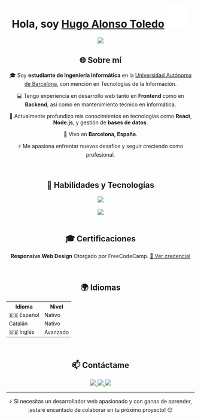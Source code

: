 <h1 align="center">
  Hola, soy <a href="https://github.com/Hugo-Alonso">Hugo Alonso Toledo</a>
  <img src="https://github.com/Kathryn-Jie/Kathryn-Jie/blob/main/wave.gif" width="60px"/>
</h1>

<p align="center">
  <a href="https://github.com/DenverCoder1/readme-typing-svg">
    <img src="https://readme-typing-svg.herokuapp.com?font=Fira+Code&weight=900&size=22&pause=1000&center=true&vCenter=true&width=600&lines=Full+Stack+Web+Developer;Estudiante+de+Ingenier%C3%ADa+Inform%C3%A1tica;Apasionado+por+la+tecnolog%C3%ADa;Siempre+aprendiendo+y+mejorando">
  </a>
</p>

<h2 align="center">🌐 Sobre mí</h2>

<p align="center">
  <div><p align="center">🎓 Soy <strong>estudiante de Ingeniería Informática</strong> en la <a href="https://www.uab.cat">Universidad Autónoma de Barcelona</a>, con mención en Tecnologías de la Información.</p></div>
  <div><p align="center">💻 Tengo experiencia en desarrollo web tanto en <strong>Frontend</strong> como en <strong>Backend</strong>, así como en mantenimiento técnico en informática.</p></div>
  <div><p align="center">🌱 Actualmente profundizo mis conocimientos en tecnologías como <strong>React</strong>, <strong>Node.js</strong>, y gestión de <strong>bases de datos</strong>.</p></div>
  <div><p align="center">📍 Vivo en <strong>Barcelona, España</strong>.</p></div>
  <div><p align="center">⚡ Me apasiona enfrentar nuevos desafíos y seguir creciendo como profesional.</p></div>
</p>

<br>

<h2 align="center">🔧 Habilidades y Tecnologías</h2>

<p align="center">
  <img src="https://skillicons.dev/icons?i=html,css,javascript,cpp,git,java,vuejs,nodejs,react,github,mysql,jest,mongodb" />
</p>

<div align="center">
  <img src="https://github-readme-stats.vercel.app/api/top-langs/?username=Hugo-Alonso&layout=compact&theme=radical&langs_count=6"/>
</div>

<br>

<h2 align="center">🎓 Certificaciones</h2>

<p align="center">
  <strong>Responsive Web Design</strong>  
  Otorgado por FreeCodeCamp.  
  <a href="https://www.freecodecamp.org/certification/HugoAlonso/responsive-web-design">🔗 Ver credencial</a>
</p>

<br>

<h2 align="center">🌍 Idiomas</h2>

<p align="center">
  <table align="center">
    <tr>
      <th>Idioma</th>
      <th>Nivel</th>
    </tr>
    <tr>
      <td>🇪🇸 Español</td>
      <td>Nativo</td>
    </tr>
    <tr>
      <td>Catalán</td>
      <td>Nativo</td>
    </tr>
    <tr>
      <td>🇬🇧 Inglés</td>
      <td>Avanzado</td>
    </tr>
  </table>
</p>

<br>

<h2 align="center">📫 Contáctame</h2>

<p align="center">
  <a href="mailto:hugoloansotoledo12@gmail.com">
    <img src="https://img.shields.io/badge/Email-D14836?style=for-the-badge&logo=gmail&logoColor=white"/>
  </a>
  <a href="https://www.linkedin.com/in/hugo-alonso-toledo">
    <img src="https://img.shields.io/badge/LinkedIn-0077B5?style=for-the-badge&logo=linkedin&logoColor=white"/>
  </a>
  <a href="https://github.com/Hugo-Alonso">
    <img src="https://img.shields.io/badge/GitHub-181717?style=for-the-badge&logo=github&logoColor=white"/>
  </a>
</p>

---

<p align="center">⚡ Si necesitas un desarrollador web apasionado y con ganas de aprender, ¡estaré encantado de colaborar en tu próximo proyecto! 😊 </p>
